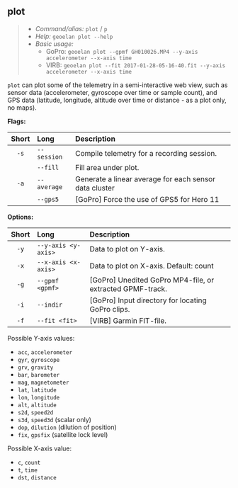 ## plot

> - *Command/alias:* `plot` / `p`
> - *Help:* `geoelan plot --help`
> - *Basic usage:*
>   - GoPro: `geoelan plot --gpmf GH010026.MP4 --y-axis accelerometer --x-axis time`
>   - VIRB: `geoelan plot --fit 2017-01-28-05-16-40.fit --y-axis accelerometer --x-axis time`

`plot` can plot some of the telemetry in a semi-interactive web view, such as sensor data (accelerometer, gyroscope over time or sample count), and GPS data (latitude, longitude, altitude over time or distance - as a plot only, no maps).

**Flags:**

| Short | Long        | Description
| :---: | :---------- | :-----
| `-s`  | `--session` | Compile telemetry for a recording session.
|       | `--fill`    | Fill area under plot.
| `-a`  | `--average` | Generate a linear average for each sensor data cluster
|       | `--gps5`    | \[GoPro\] Force the use of GPS5 for Hero 11


**Options:**

| Short | Long                | Description
| :---: | :------------------ | :-----
| `-y`  | `--y-axis <y-axis>` | Data to plot on Y-axis.
| `-x`  | `--x-axis <x-axis>` | Data to plot on X-axis. Default: count
| `-g`  | `--gpmf <gpmf>`     | \[GoPro\] Unedited GoPro MP4-file, or extracted GPMF-track.
| `-i`  | `--indir`           | \[GoPro\] Input directory for locating GoPro clips.
| `-f`  | `--fit <fit>`       | \[VIRB\] Garmin FIT-file.

Possible Y-axis values:

- `acc`, `accelerometer`
- `gyr`, `gyroscope`
- `grv`, `gravity`
- `bar`, `barometer`
- `mag`, `magnetometer`
- `lat`, `latitude`
- `lon`, `longitude`
- `alt`, `altitude`
- `s2d`, `speed2d`
- `s3d`, `speed3d` (scalar only)
- `dop`, `dilution` (dilution of position)
- `fix`, `gpsfix` (satellite lock level)

Possible X-axis value:

- `c`, `count`
- `t`, `time`
- `dst`, `distance`